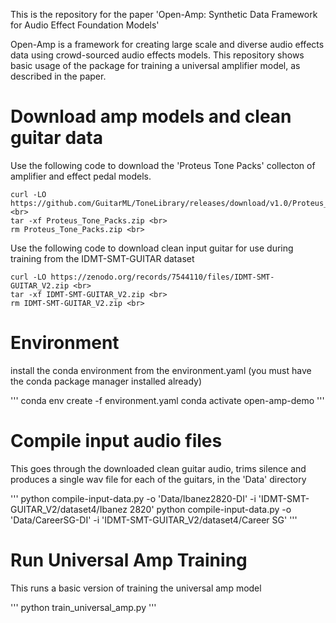 
This is the repository for the paper 'Open-Amp: Synthetic Data Framework for Audio Effect Foundation Models'

Open-Amp is a framework for creating large scale and diverse audio effects data using crowd-sourced audio effects models. This repository shows basic usage of the package for training a universal amplifier model, as described in the paper.


# Download amp models and clean guitar data

Use the following code to download the 'Proteus Tone Packs' collecton of amplifier and effect pedal models.
```
curl -LO https://github.com/GuitarML/ToneLibrary/releases/download/v1.0/Proteus_Tone_Packs.zip <br>
tar -xf Proteus_Tone_Packs.zip <br>
rm Proteus_Tone_Packs.zip <br>
```

Use the following code to download clean input guitar for use during training from the IDMT-SMT-GUITAR dataset
```
curl -LO https://zenodo.org/records/7544110/files/IDMT-SMT-GUITAR_V2.zip <br>
tar -xf IDMT-SMT-GUITAR_V2.zip <br>
rm IDMT-SMT-GUITAR_V2.zip <br>
```

# Environment

install the conda environment from the environment.yaml (you must have the conda package manager installed already)

'''
conda env create -f environment.yaml
conda activate open-amp-demo
'''

# Compile input audio files

This goes through the downloaded clean guitar audio, trims silence and produces a single wav file for each of the guitars, in the 'Data' directory

'''
python compile-input-data.py -o 'Data/Ibanez2820-DI' -i 'IDMT-SMT-GUITAR_V2/dataset4/Ibanez 2820'
python compile-input-data.py -o 'Data/CareerSG-DI' -i 'IDMT-SMT-GUITAR_V2/dataset4/Career SG'
'''

# Run Universal Amp Training

This runs a basic version of training the universal amp model

'''
python train_universal_amp.py
'''


